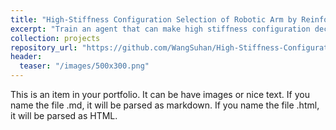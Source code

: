 ```yaml
---
title: "High-Stiffness Configuration Selection of Robotic Arm by Reinforcement Learning"
excerpt: "Train an agent that can make high stiffness configuration decision"
collection: projects
repository_url: "https://github.com/WangSuhan/High-Stiffness-Configuration-Selection-of-Robotic-Arm-by-Reinforcement-Learning"  
header:
  teaser: "/images/500x300.png"  
---
```

This is an item in your portfolio. It can be have images or nice text. If you name the file .md, it will be parsed as markdown. If you name the file .html, it will be parsed as HTML.
